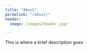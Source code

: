 ```yaml
---
title: "About"
permalink: "/about/"
header:
  image: /images/header.jpg/

---
```


This is where a brief description goes
